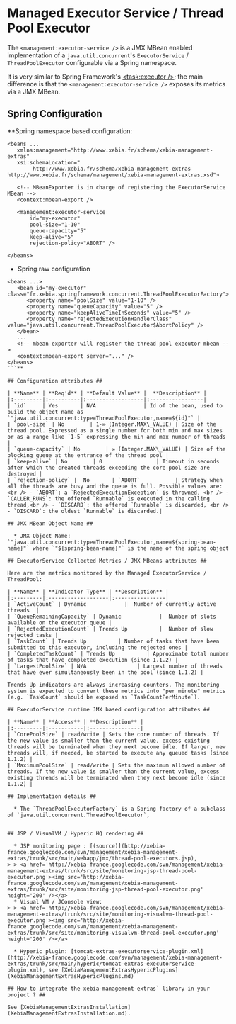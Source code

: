 # Managed Executor Service / Thread Pool Executor #

The `<management:executor-service />` is a JMX MBean enabled implementation of a `java.util.concurrent`'s `ExecutorService` / `ThreadPoolExecutor` configurable via a Spring namespace.

It is very similar to Spring Framework's [&lt;task:executor /&gt;](http://static.springsource.org/spring/docs/3.0.x/spring-framework-reference/html/scheduling.html#scheduling-task-namespace-executor); the main difference is that the `<management:executor-service />` exposes its metrics via a JMX MBean.

## Spring Configuration ##

**Spring namespace based configuration:
```
<beans ...
   xmlns:management="http://www.xebia.fr/schema/xebia-management-extras" 
   xsi:schemaLocation="
		http://www.xebia.fr/schema/xebia-management-extras http://www.xebia.fr/schema/management/xebia-management-extras.xsd">

   <!-- MBeanExporter is in charge of registering the ExecutorService MBean -->
   <context:mbean-export />

   <management:executor-service 
       id="my-executor" 
       pool-size="1-10" 
       queue-capacity="5"
       keep-alive="5"
       rejection-policy="ABORT" />

</beans>
```
  * Spring raw configuration
```
<beans ...>
   <bean id="my-executor" class="fr.xebia.springframework.concurrent.ThreadPoolExecutorFactory">
      <property name="poolSize" value="1-10" />
      <property name="queueCapacity" value="5" />
      <property name="keepAliveTimeInSeconds" value="5" />
      <property name="rejectedExecutionHandlerClass" value="java.util.concurrent.ThreadPoolExecutor$AbortPolicy" />
   </bean>
   ...
   <!-- mbean exporter will register the thread pool executor mbean -->
   <context:mbean-export server="..." />
</beans>
```**

## Configuration attributes ##

| **Name** | **Req'd** | **Default Value** |  **Description** |
|:---------|:----------|:------------------|:-----------------|
| `id`     | Yes       | N/A               | Id of the bean, used to build the object name as `"java.util.concurrent:type=ThreadPoolExecutor,name=${id}"` |
| `pool-size` | No        | 1-∞ (Integer.MAX\_VALUE) | Size of the thread pool. Expressed as a single number for both min and max sizes or as a range like `1-5` expressing the min and max number of threads |
| `queue-capacity` | No        | ∞ (Integer.MAX\_VALUE) | Size of the blocking queue at the entrance of the thread pool |
| `keep-alive` | No        | 0                 | Timeout in seconds after which the created threads exceeding the core pool size are destroyed |
| `rejection-policy` |  No       | `ABORT`           | Strategy when all the threads are busy and the queue is full. Possible values are: <br /> - `ABORT`: a `RejectedExecutionException` is throwned, <br /> - `CALLER_RUNS`: the offered `Runnable` is executed in the calling thread,<br /> - `DISCARD`: the offered `Runnable` is discarded, <br /> - `DISCARD`: the oldest `Runnable` is discarded.|

## JMX MBean Object Name ##

  * JMX Object Name: `"java.util.concurrent:type=ThreadPoolExecutor,name=${spring-bean-name}"` where `"${spring-bean-name}"` is the name of the spring object

## ExecutorService Collected Metrics / JMX MBeans attributes ##

Here are the metrics monitored by the Managed ExecutorService / ThreadPool:

| **Name** | **Indicator Type** | **Description** |
|:---------|:-------------------|:----------------|
| `ActiveCount` | Dynamic            |  Number of currently active threads  |
| `QueueRemainingCapacity` | Dynamic            |  Number of slots available on the executor queue |
| `RejectedExecutionCount` | Trends Up          |  Number of slow rejected tasks |
| `TaskCount` | Trends Up          | Number of tasks that have been submitted to this executor, including the rejected ones |
| `CompletedTaskCount` | Trends Up          | Approximate total number of tasks that have completed execution (since 1.1.2) |
| `LargestPoolSize` | N/A                | Largest number of threads that have ever simultaneously been in the pool (since 1.1.2) |

Trends Up indicators are always increasing counters. The monitoring system is expected to convert these metrics into "per minute" metrics (e.g. `TaskCount` should be exposed as `TaskCountPerMinute`).

## ExecutorService runtime JMX based configuration attributes ##

| **Name** | **Access** | **Description** |
|:---------|:-----------|:----------------|
| `CorePoolSize` | read/write | Sets the core number of threads. If the new value is smaller than the current value, excess existing threads will be terminated when they next become idle. If larger, new threads will, if needed, be started to execute any queued tasks (since 1.1.2) |
| `MaximumPoolSize` | read/write | Sets the maximum allowed number of threads. If the new value is smaller than the current value, excess existing threads will be terminated when they next become idle (since 1.1.2) |

## Implementation details ##

  * The `ThreadPoolExecutorFactory` is a Spring factory of a subclass of `java.util.concurrent.ThreadPoolExecutor`,


## JSP / VisualVM / Hyperic HQ rendering ##

  * JSP monitoring page : [(source)](http://xebia-france.googlecode.com/svn/management/xebia-management-extras/trunk/src/main/webapp/jmx/thread-pool-executors.jsp),
> > <a href='http://xebia-france.googlecode.com/svn/management/xebia-management-extras/trunk/src/site/monitoring-jsp-thread-pool-executor.png'><img src='http://xebia-france.googlecode.com/svn/management/xebia-management-extras/trunk/src/site/monitoring-jsp-thread-pool-executor.png' height='200' /></a>
  * Visual VM / JConsole view:
> > <a href='http://xebia-france.googlecode.com/svn/management/xebia-management-extras/trunk/src/site/monitoring-visualvm-thread-pool-executor.png'><img src='http://xebia-france.googlecode.com/svn/management/xebia-management-extras/trunk/src/site/monitoring-visualvm-thread-pool-executor.png' height='200' /></a>

  * Hyperic plugin: [tomcat-extras-executorservice-plugin.xml](http://xebia-france.googlecode.com/svn/management/xebia-management-extras/trunk/src/main/hyperic/tomcat-extras-executorservice-plugin.xml), see [XebiaManagementExtrasHypericPlugins](XebiaManagementExtrasHypericPlugins.md)

## How to integrate the xebia-management-extras` library in your project ? ##

See [XebiaManagementExtrasInstallation](XebiaManagementExtrasInstallation.md).